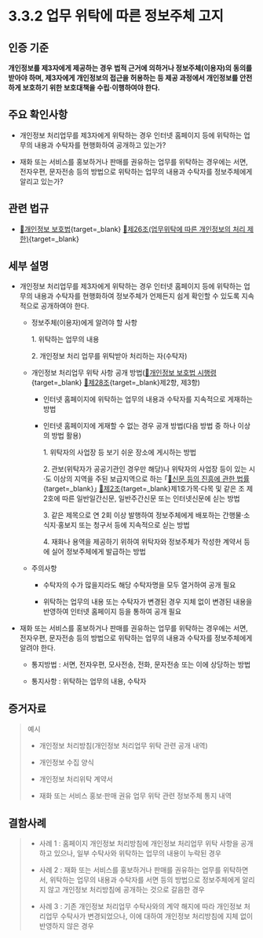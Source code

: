# 3.3.2 업무 위탁에 따른 정보주체 고지

## 인증 기준

**개인정보를 제3자에게 제공하는 경우 법적 근거에 의하거나 정보주체(이용자)의 동의를 받아야 하며, 제3자에게 개인정보의 접근을 허용하는 등 제공 과정에서 개인정보를 안전하게 보호하기 위한 보호대책을 수립·이행하여야 한다.**

## 주요 확인사항

- 개인정보 처리업무를 제3자에게 위탁하는 경우 인터넷 홈페이지 등에 위탁하는 업무의 내용과 수탁자를 현행화하여 공개하고 있는가?

- 재화 또는 서비스를 홍보하거나 판매를 권유하는 업무를 위탁하는 경우에는 서면, 전자우편, 문자전송 등의 방법으로 위탁하는 업무의 내용과 수탁자를 정보주체에게 알리고 있는가?

## 관련 법규

- [🔗개인정보 보호법][개인정보 보호법 제26조]{target=_blank} [🔗제26조(업무위탁에 따른 개인정보의 처리 제한)][개인정보 보호법 제26조 부분]{target=_blank}

## 세부 설명

- 개인정보 처리업무를 제3자에게 위탁하는 경우 인터넷 홈페이지 등에 위탁하는 업무의 내용과 수탁자를 현행화하여 정보주체가 언제든지 쉽게 확인할 수 있도록 지속적으로 공개하여야 한다.

    - 정보주체(이용자)에게 알려야 할 사항

        1\. 위탁하는 업무의 내용

        2\. 개인정보 처리 업무를 위탁받아 처리하는 자(수탁자)

    - 개인정보 처리업무 위탁 사항 공개 방법([🔗개인정보 보호법 시행령][개인정보 보호법 시행령 제28조]{target=_blank} [🔗제28조][개인정보 보호법 시행령 제28조 부분]{target=_blank}제2항, 제3항)

        - 인터넷 홈페이지에 위탁하는 업무의 내용과 수탁자를 지속적으로 게재하는 방법

        - 인터넷 홈페이지에 게재할 수 없는 경우 공개 방법(다음 방법 중 하나 이상의 방법 활용)

            1\. 위탁자의 사업장 등 보기 쉬운 장소에 게시하는 방법

            2\. 관보(위탁자가 공공기관인 경우만 해당)나 위탁자의 사업장 등이 있는 시·도 이상의 지역을 주된 보급지역으로 하는 ｢[🔗신문 등의 진흥에 관한 법률][신문법 제2조]{target=_blank}｣ [🔗제2조][신문법 제2조 부분]{target=_blank}제1호가목·다목 및 같은 조 제2호에 따른 일반일간신문, 일반주간신문 또는 인터넷신문에 싣는 방법

            3\. 같은 제목으로 연 2회 이상 발행하여 정보주체에게 배포하는 간행물·소식지·홍보지 또는 청구서 등에 지속적으로 싣는 방법

            4\. 재화나 용역을 제공하기 위하여 위탁자와 정보주체가 작성한 계약서 등에 실어 정보주체에게 발급하는 방법

    - 주의사항

        - 수탁자의 수가 많을지라도 해당 수탁자명을 모두 열거하여 공개 필요

        - 위탁하는 업무의 내용 또는 수탁자가 변경된 경우 지체 없이 변경된 내용을 반영하여 인터넷 홈페이지 등을 통하여 공개 필요

- 재화 또는 서비스를 홍보하거나 판매를 권유하는 업무를 위탁하는 경우에는 서면, 전자우편, 문자전송 등의 방법으로 위탁하는 업무의 내용과 수탁자를 정보주체에게 알려야 한다.

    - 통지방법 : 서면, 전자우편, 모사전송, 전화, 문자전송 또는 이에 상당하는 방법

    - 통지사항 : 위탁하는 업무의 내용, 수탁자

## 증거자료

> 예시
>
> - 개인정보 처리방침(개인정보 처리업무 위탁 관련 공개 내역)
>
> - 개인정보 수집 양식
>
> - 개인정보 처리위탁 계약서
>
> - 재화 또는 서비스 홍보·판매 권유 업무 위탁 관련 정보주체 통지 내역

## 결함사례

> - 사례 1 : 홈페이지 개인정보 처리방침에 개인정보 처리업무 위탁 사항을 공개하고 있으나, 일부 수탁사와 위탁하는 업무의 내용이 누락된 경우
>
> - 사례 2 : 재화 또는 서비스를 홍보하거나 판매를 권유하는 업무를 위탁하면서, 위탁하는 업무의 내용과 수탁자를 서면 등의 방법으로 정보주체에게 알리지 않고 개인정보 처리방침에 공개하는 것으로 갈음한 경우
>
> - 사례 3 : 기존 개인정보 처리업무 수탁사와의 계약 해지에 따라 개인정보 처리업무 수탁사가 변경되었으나, 이에 대하여 개인정보 처리방침에 지체 없이 반영하지 않은 경우

[개인정보 보호법 제26조]: https://www.law.go.kr/법령/개인정보보호법/(20240315,19234,20230314)/제26조 "개인정보 보호법 제26조"
[개인정보 보호법 제26조 부분]: https://www.law.go.kr/법령/개인정보보호법/제26조 "개인정보 보호법 제26조 부분"

[개인정보 보호법 시행령 제28조]: https://www.law.go.kr/법령/개인정보보호법시행령/(20221020,32813,20220719)/제28조 "개인정보 보호법 시행령 제28조"
[개인정보 보호법 시행령 제28조 부분]: https://www.law.go.kr/법령/개인정보보호법시행령/제28조 "개인정보 보호법 시행령 제28조 부분"

[신문법 제2조]: https://www.law.go.kr/법령/신문등의진흥에관한법률/(20200324,17091,20200324)/제2조 "신문법 제2조"
[신문법 제2조 부분]: https://www.law.go.kr/법령/신문등의진흥에관한법률/제2조 "신문법 제2조 부분"
